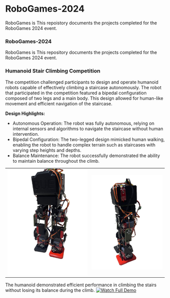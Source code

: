 # RoboGames-2024
RoboGames is This repoistory documents the projects completed for the RoboGames 2024 event. 


### RoboGames-2024
RoboGames is This repository documents the projects completed for the RoboGames 2024 event. 

### Humanoid Stair Climbing Competition
The competition challenged participants to design and operate humanoid robots capable of effectively climbing a staircase autonomously. The robot that participated in the competition featured a bipedal configuration composed of two legs and a main body. This design allowed for human-like movement and efficient navigation of the staircase.

**Design Highlights:**
- Autonomous Operation: The robot was fully autonomous, relying on internal sensors and algorithms to navigate the staircase without human intervention.
- Bipedal Configuration: The two-legged design mimicked human walking, enabling the robot to handle complex terrain such as staircases with varying step heights and depths.
- Balance Maintenance: The robot successfully demonstrated the ability to maintain balance throughout the climb.
<div align="center">
  <table>
    <tr>
      <td align="center">
        <img src="images/Humanoid Front View.png" width="350"/>
      </td>
      <td align="center">
        <img src="images/Humanoid Side View.PNG" width="310"/>
      </td>
    </tr>
  </table>
</div>


The humanoid demonstrated efficient performance in climbing the stairs without losing its balance during the climb. 
[![Watch Full Demo](https://img.shields.io/badge/WATCH%20FULL%20DEMO-GOOGLE%20DRIVE-blue.svg)]([https://drive.google.com/file/d/1234567890abcdefg/view?usp=sharing](https://drive.google.com/drive/folders/1-Qpqs5GKAcVcIxoMB_qGy7afPQ7Av0JU?usp=sharing))
